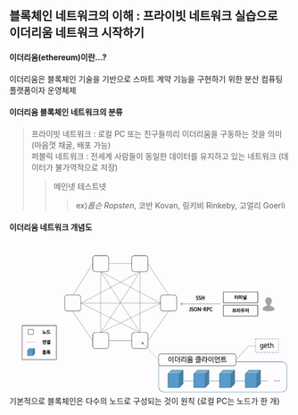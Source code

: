 ## 블록체인 네트워크의 이해 : 프라이빗 네트워크 실습으로 이더리움 네트워크 시작하기
#### 이더리움(ethereum)이란...?
이더리움은 블록체인 기술을 기반으로 스마트 계약 기능을 구현하기 위한 분산 컴퓨팅 플랫폼이자 운영체제
#### 이더리움 블록체인 네트워크의 분류
> 프라이빗 네트워크 : 로컬 PC 또는 친구들끼리 이더리움을 구동하는 것을 의미 (마음껏 채굴, 배포 가능)  
>퍼블릭 네트워크 : 전세계 사람들이 동일한 데이터를 유지하고 있는 네트워크 (데이터가 불가역적으로 저장)
>	> 메인넷
>	> 테스트넷
>	>	> ex)_롭슨 Ropsten_, 코반 Kovan, 링키비 Rinkeby, 고얼리 Goerli

#### 이더리움 네트워크 개념도
![networkconcept](md-images/networkconcept.png)
기본적으로 블록체인은 다수의 노드로 구성되는 것이 원칙 (로컬 PC는 노드가 한 개)
